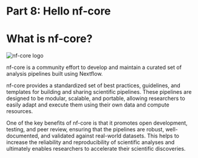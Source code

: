 # Part 8: Hello nf-core

# What is nf-core?

![nf-core logo](img/nf-core-logo.png)

nf-core is a community effort to develop and maintain a curated set of analysis pipelines built using Nextflow.

nf-core provides a standardized set of best practices, guidelines, and templates for building and sharing scientific pipelines.
These pipelines are designed to be modular, scalable, and portable, allowing researchers to easily adapt and execute them using their own data and compute resources.

One of the key benefits of nf-core is that it promotes open development, testing, and peer review, ensuring that the pipelines are robust, well-documented, and validated against real-world datasets.
This helps to increase the reliability and reproducibility of scientific analyses and ultimately enables researchers to accelerate their scientific discoveries.
